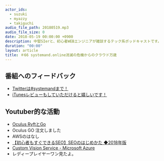```yaml
---
actor_ids:
  - suzuki
  - myazzy
  - takiguchi
audio_file_path: 20180519.mp3
audio_file_size: 0
date: 2018-05-19 00:00:00 +0900
description: 中堅SIerと、初心者WEBエンジニアが雑談するテック系ポッドキャストです。
duration: "00:00"
layout: article
title: ＃66 systemand.online消滅の危機からのクラウド万歳
---
```

## 番組へのフィードバック
* [Twitterは#systemandまで！](https://twitter.com/search?q=%23systemand)
* [iTunesレビューもしていただけると嬉しいです！](https://itunes.apple.com/jp/podcast/systemand-online/id1205168408?mt=2)

## Youtuber的な活動
* [Oculus RyftとGo](https://www.oculus.com)
* Oculus GO 注文しました
* AWSのはなし
* [【初心者もすぐできるSEO】SEOのはじめかた ◆2018年版](https://seopack.jp/seoblog/20170328-sugu_01_howto-start/)
* [Custom Vision Service - Microsoft Azure](https://azure.microsoft.com/ja-jp/services/cognitive-services/custom-vision-service/)
* レディープレイヤーワン見たよ。

